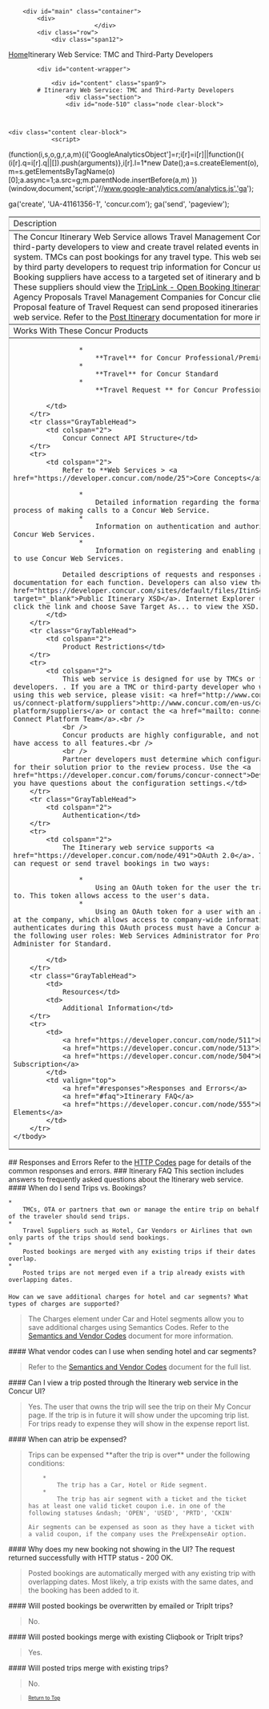 
        <div id="main" class="container">
            <div>
                            </div>
            <div class="row">
                <div class="span12">
<div class="breadcrumbs"><a href="/">Home</a>Itinerary Web Service: TMC and Third-Party Developers</div>
                </div>
            </div>

            <div id="content-wrapper">
<!-- <div class="row"> -->
                <div id="content" class="span9">
            # Itinerary Web Service: TMC and Third-Party Developers
                    <div class="section">
                    <div id="node-510" class="node clear-block">


    
    <div class="content clear-block">
                <script>
  (function(i,s,o,g,r,a,m){i['GoogleAnalyticsObject']=r;i[r]=i[r]||function(){
  (i[r].q=i[r].q||[]).push(arguments)},i[r].l=1*new Date();a=s.createElement(o),
  m=s.getElementsByTagName(o)[0];a.async=1;a.src=g;m.parentNode.insertBefore(a,m)
  })(window,document,'script','//www.google-analytics.com/analytics.js','ga');

  ga('create', 'UA-41161356-1', 'concur.com');
  ga('send', 'pageview');

</script>
    <style type="text/css">
.overflow_box{
border: 1px solid grey;
padding: .5em;
overflow: auto;
background-color: #DBDBDB;
font-family:"Courier New", Courier, monospace;
font-size:11px;
}
.xml-attribute {color: #009900}
.xml-value {color: #ce7b00}
.ST0 {color: #00007c; font-family: Monospaced; font-weight: bold}
.xml-tag {color: #0000e6}   </style>

<a name="top"></a>
<table border="1" bordercolor="#dbdbdb" cellpadding="3" cellspacing="0" width="100%">
    <tbody>
        <tr class="GrayTableHead">
            <td colspan="2">
                Description</td>
        </tr>
        <tr>
            <td colspan="2">
                The Concur Itinerary Web Service allows Travel Management Companies (TMC) and third-party developers to view and create travel related events in the Concur Travel system. TMCs can post bookings for any travel type. This web service can also be used by third party developers to request trip information for Concur users.
                TripLink - Open Booking suppliers have access to a targeted set of itinerary and booking information. These suppliers should view the <a href="https://developer.concur.com/node/550">TripLink - Open Booking Itinerary</a> documentation.
                ### 
                    Agency Proposals
                Travel Management Companies for Concur clients with the Agency Proposal feature of Travel Request can send proposed itineraries using the Itinerary web service. Refer to the <a href="https://developer.concur.com/node/515">Post Itinerary</a> documentation for more information.
            </td>
        </tr>
        <tr class="GrayTableHead">
            <td colspan="2">
                Works With These Concur Products</td>
        </tr>
        <tr>
            <td colspan="2">
                
                    * 
                        **Travel** for Concur Professional/Premium
                    * 
                        **Travel** for Concur Standard
                    * 
                        **Travel Request ** for Concur Professional/Premium
                
            </td>
        </tr>
        <tr class="GrayTableHead">
            <td colspan="2">
                Concur Connect API Structure</td>
        </tr>
        <tr>
            <td colspan="2">
                Refer to **Web Services > <a href="https://developer.concur.com/node/25">Core Concepts</a>** for:
                
                    * 
                        Detailed information regarding the format, structure and process of making calls to a Concur Web Service.
                    * 
                        Information on authentication and authorization for all Concur Web Services.
                    * 
                        Information on registering and enabling partner applications to use Concur Web Services.
                
                Detailed descriptions of requests and responses are available in the documentation for each function. Developers can also view the <a href="https://developer.concur.com/sites/default/files/ItinServices_Public_0.xsd" target="_blank">Public Itinerary XSD</a>. Internet Explorer users should right click the link and choose Save Target As... to view the XSD.
            </td>
        </tr>
        <tr class="GrayTableHead">
            <td colspan="2">
                Product Restrictions</td>
        </tr>
        <tr>
            <td colspan="2">
                This web service is designed for use by TMCs or third party developers. . If you are a TMC or third-party developer who would like to start using this web service, please visit: <a href="http://www.concur.com/en-us/connect-platform/suppliers">http://www.concur.com/en-us/connect-platform/suppliers</a> or contact the <a href="mailto: connect@concur.com">Concur Connect Platform Team</a>.<br />
                <br />
                Concur products are highly configurable, and not all clients will have access to all features.<br />
                <br />
                Partner developers must determine which configurations are required for their solution prior to the review process. Use the <a href="https://developer.concur.com/forums/concur-connect">Developer Forum</a> if you have questions about the configuration settings.</td>
        </tr>
        <tr class="GrayTableHead">
            <td colspan="2">
                Authentication</td>
        </tr>
        <tr>
            <td colspan="2">
                The Itinerary web service supports <a href="https://developer.concur.com/node/491">OAuth 2.0</a>. The travel supplier can request or send travel bookings in two ways:
                
                    * 
                        Using an OAuth token for the user the travel booking belongs to. This token allows access to the user's data.
                    * 
                        Using an OAuth token for a user with an administrative role at the company, which allows access to company-wide information. The user that authenticates during this OAuth process must have a Concur account with one of the following user roles: Web Services Administrator for Professional, or Can Administer for Standard.
                
            </td>
        </tr>
        <tr class="GrayTableHead">
            <td>
                Resources</td>
            <td>
                Additional Information</td>
        </tr>
        <tr>
            <td>
                <a href="https://developer.concur.com/node/511">Booking</a>
                <a href="https://developer.concur.com/node/513">Itinerary</a> (Trip)
                <a href="https://developer.concur.com/node/504">Notification Subscription</a>
            </td>
            <td valign="top">
                <a href="#responses">Responses and Errors</a>
                <a href="#faq">Itinerary FAQ</a>
                <a href="https://developer.concur.com/node/555">Booking Object Elements</a>
            </td>
        </tr>
    </tbody>
</table>
## 
    <a name="reponses"></a>Responses and Errors
Refer to the <a href="https://developer.concur.com/node/205">HTTP Codes</a> page for details of the common responses and errors.
### 
    <a id="faq" name="faq"></a>Itinerary FAQ
This section includes answers to frequently asked questions about the Itinerary web service.
####
    When do I send Trips vs. Bookings?

    * 
        TMCs, OTA or partners that own or manage the entire trip on behalf of the traveler should send trips.
    * 
        Travel Suppliers such as Hotel, Car Vendors or Airlines that own only parts of the trips should send bookings.
    * 
        Posted bookings are merged with any existing trips if their dates overlap.
    * 
        Posted trips are not merged even if a trip already exists with overlapping dates.

####
    How can we save additional charges for hotel and car segments? What types of charges are supported?
<blockquote>
    The Charges element under Car and Hotel segments allow you to save additional charges using Semantics Codes. Refer to the <a href="https://developer.concur.com/sites/default/files/SemanticsAndVendorCodes.pdf" target="_blank">Semantics and Vendor Codes</a> document for more information.
</blockquote>
####
    What vendor codes can I use when sending hotel and car segments?
<blockquote>
    Refer to the <a href="https://developer.concur.com/sites/default/files/SemanticsAndVendorCodes.pdf" target="_blank">Semantics and Vendor Codes</a> document for the full list.
</blockquote>
####
    Can I view a trip posted through the Itinerary web service in the Concur UI?
<blockquote>
    Yes. The user that owns the trip will see the trip on their My Concur page. If the trip is in future it will show under the upcoming trip list. For trips ready to expense they will show in the expense report list.
</blockquote>
####
    When can atrip be expensed?
<blockquote>
    Trips can be expensed **after the trip is over** under the following conditions:
    
        * 
            The trip has a Car, Hotel or Ride segment.
        * 
            The trip has air segment with a ticket and the ticket has at least one valid ticket coupon i.e. in one of the following statuses &ndash; 'OPEN', 'USED', 'PRTD', 'CKIN'
    
    Air segments can be expensed as soon as they have a ticket with a valid coupon, if the company uses the PreExpenseAir option.
</blockquote>
####
    Why does my new booking not showing in the UI? The request returned successfully with HTTP status - 200 OK.
<blockquote>
    Posted bookings are automatically merged with any existing trip with overlapping dates. Most likely, a trip exists with the same dates, and the booking has been added to it.
</blockquote>
####
    Will posted bookings be overwritten by emailed or TripIt trips?
<blockquote>
    No.
</blockquote>
####
    Will posted bookings merge with existing Cliqbook or TripIt trips?
<blockquote>
    Yes.
</blockquote>
####
    Will posted trips merge with existing trips?
<blockquote>
    No.
</blockquote>
<blockquote>
    <font size="-2"><a href="#top">Return to Top</a></font>
</blockquote>
<br />
